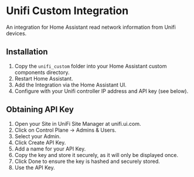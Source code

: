 # Unifi Custom Integration
An integration for Home Assistant read network information from Unifi devices.


## Installation

1. Copy the `unifi_custom` folder into your Home Assistant custom components directory.
2. Restart Home Assistant.
3. Add the Integration via the Home Assistant UI.
4. Configure with your Unifi controller IP address and API key (see below).

## Obtaining API Key
1. Open your Site in UniFi Site Manager at unifi.ui.com.
2. Click on Control Plane -> Admins & Users.
3. Select your Admin.
4. Click Create API Key.
5. Add a name for your API Key.
6. Copy the key and store it securely, as it will only be displayed once.
7. Click Done to ensure the key is hashed and securely stored.
8. Use the API Key.